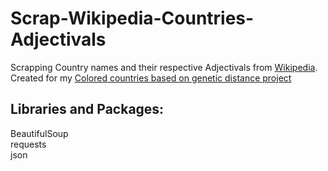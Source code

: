 # Scrap-Wikipedia-Countries-Adjectivals
Scrapping Country names and their respective Adjectivals from [Wikipedia](https://en.wikipedia.org/wiki/List_of_adjectival_and_demonymic_forms_for_countries_and_nations).
<br>
Created for my [Colored countries based on genetic distance project](https://github.com/J43fura/vahaduo)
## Libraries and Packages:
BeautifulSoup
<br>
requests
<br>
json
